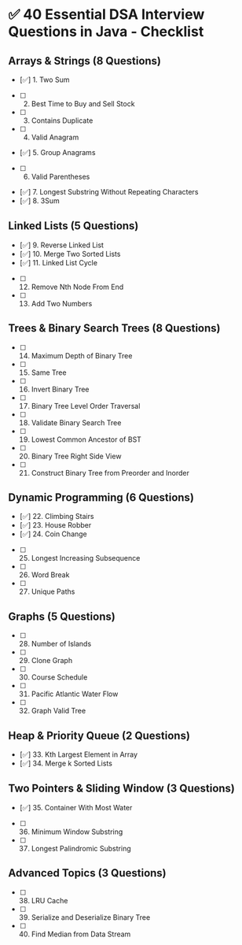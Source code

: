 # ✅ 40 Essential DSA Interview Questions in Java - Checklist

## Arrays & Strings (8 Questions)
- [✅] 1. Two Sum
- [ ] 2. Best Time to Buy and Sell Stock
- [ ] 3. Contains Duplicate
- [ ] 4. Valid Anagram
- [✅] 5. Group Anagrams
- [ ] 6. Valid Parentheses
- [✅] 7. Longest Substring Without Repeating Characters
- [✅] 8. 3Sum

## Linked Lists (5 Questions)
- [✅] 9. Reverse Linked List
- [✅] 10. Merge Two Sorted Lists
- [✅] 11. Linked List Cycle
- [ ] 12. Remove Nth Node From End
- [ ] 13. Add Two Numbers

## Trees & Binary Search Trees (8 Questions)
- [ ] 14. Maximum Depth of Binary Tree
- [ ] 15. Same Tree
- [ ] 16. Invert Binary Tree
- [ ] 17. Binary Tree Level Order Traversal
- [ ] 18. Validate Binary Search Tree
- [ ] 19. Lowest Common Ancestor of BST
- [ ] 20. Binary Tree Right Side View
- [ ] 21. Construct Binary Tree from Preorder and Inorder

## Dynamic Programming (6 Questions)
- [✅] 22. Climbing Stairs
- [✅] 23. House Robber
- [✅] 24. Coin Change
- [ ] 25. Longest Increasing Subsequence
- [ ] 26. Word Break
- [ ] 27. Unique Paths

## Graphs (5 Questions)
- [ ] 28. Number of Islands
- [ ] 29. Clone Graph
- [ ] 30. Course Schedule
- [ ] 31. Pacific Atlantic Water Flow
- [ ] 32. Graph Valid Tree

## Heap & Priority Queue (2 Questions)
- [✅] 33. Kth Largest Element in Array
- [✅] 34. Merge k Sorted Lists

## Two Pointers & Sliding Window (3 Questions)
- [✅] 35. Container With Most Water
- [ ] 36. Minimum Window Substring
- [ ] 37. Longest Palindromic Substring

## Advanced Topics (3 Questions)
- [ ] 38. LRU Cache
- [ ] 39. Serialize and Deserialize Binary Tree
- [ ] 40. Find Median from Data Stream
